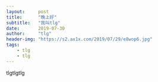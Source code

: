 ```yaml
---
layout:     post
title:      "晚上好"
subtitle:   "我叫tlg"
date:       2019-07-30
author:     "tlg"
header-img: "https://s2.ax1x.com/2019/07/29/e8wop6.jpg"
tags:
    - tlg
    - tlg
---
```


tlgtlgtlg
